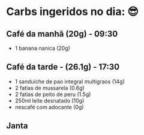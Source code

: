 # Carbs ingeridos no dia:  😎

## Café da manhã (20g) - 09:30

- 1 banana nanica (20g)


## Café da tarde - (26.1g) - 17:30

- 1 sanduíche de pao integral multigraos (14g)
- 2 fatias de mussarela (0.6g)
- 2 fatias de peito de peru (1.5g)
- 250ml leite desnatado (10g)
- nescafé com adocante (0g)

## Janta 
